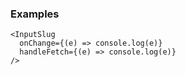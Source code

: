 ### Examples

```
<InputSlug
  onChange={(e) => console.log(e)}
  handleFetch={(e) => console.log(e)}
/>
```
